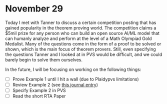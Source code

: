 # November 29

Today I met with Tanner to discuss a certain competition posting that has gained
popularity in the theorem proving world. The competition claims a $5mil prize
for any person who can build an open source AI/ML model that can humanly analyze
and perform at the level of a Math Olympiad Gold Medalist. Many of the questions
come in the form of a proof to be solved or shown, which is the main focus of
theorem provers. Still, even specifying the questions Tanner and I looked at in
PVS would be difficult, and we could barely begin to solve them ourselves.

In the future, I will be focusing on working on the following things: 

<!--  TODO: for next week -->
- [ ] Prove Example 1 until I hit a wall (due to Plaidypvs limitations)
- [ ] Review Example 2 (see [this journal entry](../journals/2023-11-08.md))
- [ ] Specify Example 2 in PVS
- [ ] Read the short RTA Paper
